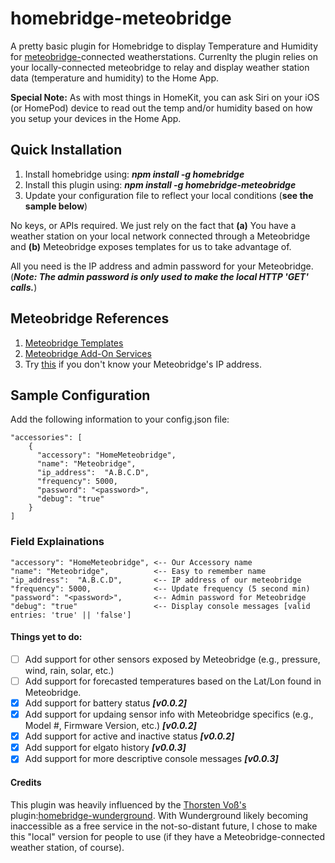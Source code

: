 # homebridge-meteobridge
A pretty basic plugin for Homebridge to display Temperature and Humidity for [meteobridge-](https://www.meteobridge.com/wiki/index.php/Home)connected weatherstations.  Currenlty the plugin relies on your locally-connected meteobridge to relay and display weather station data (temperature and humidity) to the Home App.

**Special Note:** As with most things in HomeKit, you can ask Siri on your iOS (or HomePod) device to read out the temp and/or humidity based on how you setup your devices in the Home App.

## Quick Installation

1. Install homebridge using: **_npm install -g homebridge_**
2. Install this plugin using: **_npm install -g homebridge-meteobridge_**
3. Update your configuration file to reflect your local conditions (**see the sample below**)

No keys, or APIs required.  We just rely on the fact that **(a)** You have a weather station on your local network connected through a Meteobridge and **(b)** Meteobridge exposes templates for us to take advantage of.

All you need is the IP address and admin password for your Meteobridge. (**_Note: The admin password is only used to make the local HTTP 'GET' calls._**)

## Meteobridge References
1. [Meteobridge Templates](https://www.meteobridge.com/wiki/index.php/Templates)
2. [Meteobridge Add-On Services](https://www.meteobridge.com/wiki/index.php/Add-On_Services)
3. Try [this](http://magicip.meteobridge.com) if you don't know your Meteobridge's IP address.

## Sample Configuration
Add the following information to your config.json file:
```
"accessories": [
    {
      "accessory": "HomeMeteobridge",
      "name": "Meteobridge",
      "ip_address":  "A.B.C.D",
      "frequency": 5000,
      "password": "<password>",
      "debug": "true"
    }
]
```
### Field Explainations
    "accessory": "HomeMeteobridge", <-- Our Accessory name
    "name": "Meteobridge",          <-- Easy to remember name
    "ip_address":  "A.B.C.D",       <-- IP address of our meteobridge
    "frequency": 5000,              <-- Update frequency (5 second min)
    "password": "<password>",       <-- Admin password for Meteobridge
    "debug": "true"                 <-- Display console messages [valid entries: 'true' || 'false']

#### Things yet to do:
- [ ] Add support for other sensors exposed by Meteobridge (e.g., pressure, wind, rain, solar, etc.)
- [ ] Add support for forecasted temperatures based on the Lat/Lon found in Meteobridge.
- [x] Add support for battery status **_[v0.0.2]_**
- [x] Add support for updaing sensor info with Meteobridge specifics (e.g., Model #, Firmware Version, etc.) **_[v0.0.2]_**
- [x] Add support for active and inactive status **_[v0.0.2]_**
- [x] Add support for elgato history **_[v0.0.3]_**
- [x] Add support for more descriptive console messages **_[v0.0.3]_**

#### Credits
This plugin was heavily influenced by the [Thorsten Voß's](https://github.com/xfjx) plugin:[homebridge-wunderground](https://github.com/xfjx/homebridge-wunderground).  With Wunderground likely becoming inaccessible as a free service in the not-so-distant future, I chose to make this "local" version for people to use (if they have a Meteobridge-connected weather station, of course).